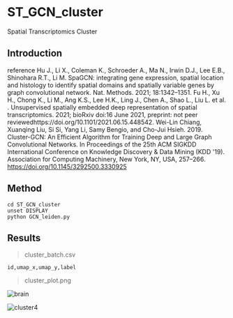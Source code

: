 # ST_GCN_cluster
Spatial Transcriptomics Cluster
## Introduction

reference
  Hu J., Li X., Coleman K., Schroeder A., Ma N., Irwin D.J., Lee E.B., Shinohara R.T., Li M. SpaGCN: integrating gene expression, spatial location and histology to identify spatial domains and spatially variable genes by graph convolutional network. Nat. Methods. 2021; 18:1342–1351.
	Fu H., Xu H., Chong K., Li M., Ang K.S., Lee H.K., Ling J., Chen A., Shao L., Liu L. et al. . Unsupervised spatially embedded deep representation of spatial transcriptomics. 2021; bioRxiv doi:16 June 2021, preprint: not peer reviewedhttps://doi.org/10.1101/2021.06.15.448542.
  Wei-Lin Chiang, Xuanqing Liu, Si Si, Yang Li, Samy Bengio, and Cho-Jui Hsieh. 2019. Cluster-GCN: An Efficient Algorithm for Training Deep and Large Graph Convolutional Networks. In Proceedings of the 25th ACM SIGKDD International Conference on Knowledge Discovery & Data Mining (KDD '19). Association for Computing Machinery, New York, NY, USA, 257–266. https://doi.org/10.1145/3292500.3330925

## Method
```
cd ST_GCN_cluster
unset DISPLAY
python GCN_leiden.py
```
## Results
> cluster_batch.csv
```
id,umap_x,umap_y,label
```

> cluster_plot.png

![brain](https://user-images.githubusercontent.com/50703435/197137548-f92488c7-0f44-43e7-80a6-754addf54f45.png)

![cluster4](https://user-images.githubusercontent.com/50703435/197137818-dee56c50-6fc1-4cc7-a4e6-4a22b8db3d4b.png)

